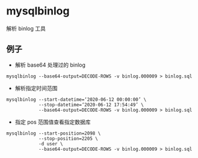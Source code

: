 # mysqlbinlog
解析 binlog 工具

## 例子

- 解析 base64 处理过的 binlog
```shell
mysqlbinlog --base64-output=DECODE-ROWS -v binlog.000009 > binlog.sql

```

- 解析指定时间范围
```shell
mysqlbinlog --start-datetime=‘2020-06-12 00:00:00’ \
            --stop-datetime=‘2020-06-12 17:54:49’ \
            --base64-output=DECODE-ROWS -v binlog.000009 > binlog.sql
```

- 指定 pos 范围值查看指定数据库
```shell
mysqlbinlog --start-position=2098 \
            --stop-position=2205 \
            -d user \
            --base64-output=DECODE-ROWS -v binlog.000009 > binlog.sql
```

